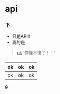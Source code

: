 # api
### 下
* 只是API!!
* 真的是
> [ok](http://www.baidu.com)
'你懂不懂？！！'
###
ok|ok|ok
-|-|-
ok|ok|ok
~~9~~
